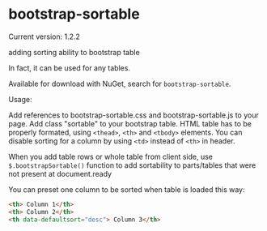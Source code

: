 bootstrap-sortable
==================
Current version: 1.2.2

adding sorting ability to bootstrap table

In fact, it can be used for any tables.

Available for download with NuGet, search for `bootstrap-sortable`.

Usage:

Add references to bootstrap-sortable.css and bootstrap-sortable.js to your page. Add class "sortable" to your bootstrap table.
HTML table has to be properly formated, using `<thead>`, `<th>` and `<tbody>` elements. You can disable sorting for a column by using `<td>` instead of `<th>` in header.

When you add table rows or whole table from client side, use `$.bootstrapSortable()` function to add sortability to parts/tables that were not present at document.ready

You can preset one column to be sorted when table is loaded this way:
```html
<th> Column 1</th>
<th> Column 2</th>
<th data-defaultsort="desc"> Column 3</th>
```
